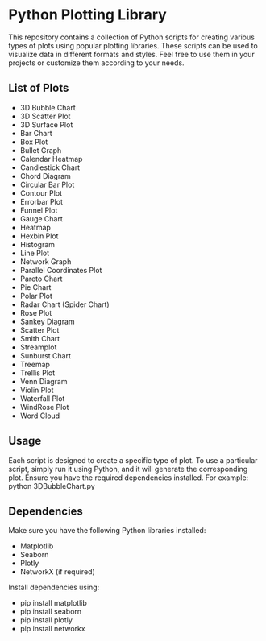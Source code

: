 # Python Plotting Library
This repository contains a collection of Python scripts for creating various types of plots using popular plotting libraries. These scripts can be used to visualize data in different formats and styles. Feel free to use them in your projects or customize them according to your needs.

## List of Plots
- 3D Bubble Chart
- 3D Scatter Plot
- 3D Surface Plot
- Bar Chart
- Box Plot
- Bullet Graph
- Calendar Heatmap
- Candlestick Chart
- Chord Diagram
- Circular Bar Plot
- Contour Plot
- Errorbar Plot
- Funnel Plot
- Gauge Chart
- Heatmap
- Hexbin Plot
- Histogram
- Line Plot
- Network Graph
- Parallel Coordinates Plot
- Pareto Chart
- Pie Chart
- Polar Plot
- Radar Chart (Spider Chart)
- Rose Plot
- Sankey Diagram
- Scatter Plot
- Smith Chart
- Streamplot
- Sunburst Chart
- Treemap
- Trellis Plot
- Venn Diagram
- Violin Plot
- Waterfall Plot
- WindRose Plot
- Word Cloud

## Usage
Each script is designed to create a specific type of plot. To use a particular script, simply run it using Python, and it will generate the corresponding plot. Ensure you have the required dependencies installed.
For example: python 3DBubbleChart.py

## Dependencies
Make sure you have the following Python libraries installed:
- Matplotlib
- Seaborn
- Plotly
- NetworkX (if required)

Install dependencies using:
- pip install matplotlib
- pip install seaborn 
- pip install plotly 
- pip install networkx

